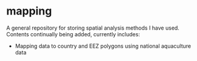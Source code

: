 # mapping
A general repository for storing spatial analysis methods I have used. Contents continually being added, currently includes: 
- Mapping data to country and EEZ polygons using national aquaculture data
